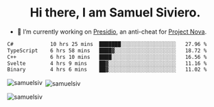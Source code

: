 <h1 align="center">Hi there, I am Samuel Siviero.</h1>

- 🔭 I’m currently working on [Presidio](https://presidio.ac), an anti-cheat for [Project Nova](https://discord.gg/novafn).

<!--START_SECTION:waka-->

```txt
C#            10 hrs 25 mins  ███████░░░░░░░░░░░░░░░░░░   27.96 %
TypeScript    6 hrs 58 mins   ████▓░░░░░░░░░░░░░░░░░░░░   18.72 %
C++           6 hrs 10 mins   ████░░░░░░░░░░░░░░░░░░░░░   16.56 %
Svelte        4 hrs 9 mins    ██▓░░░░░░░░░░░░░░░░░░░░░░   11.16 %
Binary        4 hrs 6 mins    ██▓░░░░░░░░░░░░░░░░░░░░░░   11.02 %
```

<!--END_SECTION:waka-->

<p><img align="left" src="https://github-readme-stats.vercel.app/api/top-langs?username=samuelsiv&show_icons=true&locale=en&layout=compact&theme=radical" alt="samuelsiv" /></p>

<p>&nbsp;<img align="center" src="https://github-readme-stats.vercel.app/api?username=samuelsiv&show_icons=true&locale=en&theme=radical" alt="samuelsiv" /></p>
<p align="left"> <img src="https://komarev.com/ghpvc/?username=samuelsiv&label=Profile%20views&color=0e75b6&style=flat" alt="samuelsiv" /> </p>
